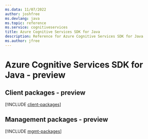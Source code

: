 ```yaml
---
ms.data: 11/07/2022
author: joshfree
ms.devlang: java
ms.topic: reference
ms.service: cognitiveservices
title: Azure Cognitive Services SDK for Java
description: Reference for Azure Cognitive Services SDK for Java
ms.author: jfree
---
```

# Azure Cognitive Services SDK for Java - preview

## Client packages - preview
[!INCLUDE [client-packages](cognitive-services-client-index.md)]
## Management packages - preview
[!INCLUDE [mgmt-packages](cognitive-services-mgmt-index.md)]